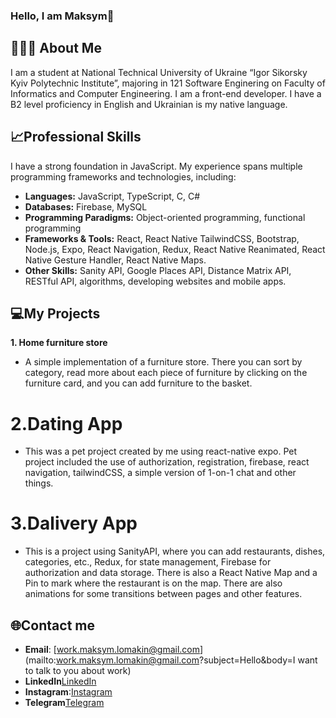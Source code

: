 ### Hello, I am Maksym👋

## 🧑🏻‍💻 About Me
I am a student at National Technical University of Ukraine “Igor Sikorsky Kyiv Polytechnic Institute”, majoring in 121 Software Enginering on Faculty of Informatics and Computer Engineering. I am a front-end developer. I have a B2 level proficiency in English and Ukrainian is my native language. 

## 📈Professional Skills
I have a strong foundation in JavaScript. My experience spans multiple programming frameworks and technologies, including:

- **Languages:** JavaScript, TypeScript, C, C#
- **Databases:** Firebase, MySQL
- **Programming Paradigms:** Object-oriented programming, functional programming
- **Frameworks & Tools:** React, React Native TailwindCSS, Bootstrap, Node.js, Expo, React Navigation, Redux, React Native Reanimated, React Native Gesture Handler, React Native Maps.
- **Other Skills:** Sanity API, Google Places API, Distance Matrix API, RESTful API, algorithms, developing websites and mobile apps.


## 💻My Projects
**1. Home furniture store**
- A simple implementation of a furniture store. There you can sort by category, read more about each piece of furniture by clicking on the furniture card, and you can add furniture to the basket.

# 2.**Dating App**
- This was a pet project created by me using react-native expo.
Pet project included the use of authorization, registration, firebase, react navigation, tailwindCSS, a simple version of 1-on-1 chat and other things.

# 3.**Dalivery App**
- This is a project using SanityAPI, where you can add restaurants, dishes, categories, etc., Redux, for state management, Firebase for authorization and data storage. There is also a React Native Map and a Pin to mark where the restaurant is on the map. There are also animations for some transitions between pages and other features.

## 🌐Contact me
- **Email**: [work.maksym.lomakin@gmail.com](mailto:work.maksym.lomakin@gmail.com?subject=Hello&body=I want to talk to you about work)
- **LinkedIn**[LinkedIn](https://www.linkedin.com/in/maksym-lomakin-945160306/)
- **Instagram**:[Instagram](https://www.instagram.com/kqjqxb)  
- **Telegram**[Telegram](https://t.me/kqjqxb)  

